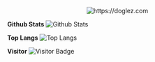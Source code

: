 <p align="center">
  <img src="https://github.com/doglez/doglez/blob/main/src/assets/img/world.gif" alt="https://doglez.com">
</p>

**Github Stats**
![Github Stats](https://github-readme-stats.vercel.app/api?username=doglez&count_private=true&show_icons=true&include_all_commits=true)

**Top Langs**
![Top Langs](https://github-readme-stats.vercel.app/api/top-langs/?username=doglez&hide=TeX&layout=compact)

**Visitor**
![Visitor Badge](https://visitor-badge.laobi.icu/badge?page_id=doglez.doglez)
